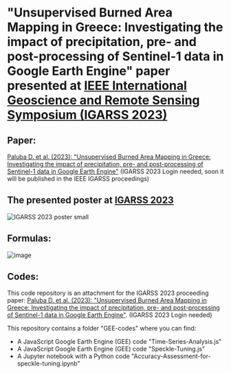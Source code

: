 # "Unsupervised Burned Area Mapping in Greece: Investigating the impact of precipitation, pre- and post-processing of Sentinel-1 data in Google Earth Engine" paper presented at [IEEE International Geoscience and Remote Sensing Symposium (IGARSS 2023)](https://2023.ieeeigarss.org/)

## Paper: 
[Paluba D. et al. (2023): "Unsupervised Burned Area Mapping in Greece: Investigating the impact of precipitation, pre- and post-processing of Sentinel-1 data in Google Earth Engine"](https://2023.ieeeigarss.org/getManuscript.php?pn=5144) (IGARSS 2023 Login needed, soon it will be published in the IEEE IGARSS proceedings)

## The presented poster at [IGARSS 2023](https://2023.ieeeigarss.org/)
![IGARSS 2023 poster small](https://github.com/palubad/S1BAM-IGARSS-2023/assets/33784015/a05e1bf8-eb6c-4800-b3e9-49123ae9f4ea)


## Formulas:
![image](https://github.com/palubad/S1BAM-IGARSS-2023/assets/33784015/9dfdf4f0-d6ca-4149-a7e5-827af9c361a6)

## Codes:
This code repository is an attachment for the IGARSS 2023 proceeding paper: [Paluba D. et al. (2023): "Unsupervised Burned Area Mapping in Greece: Investigating the impact of precipitation, pre- and post-processing of Sentinel-1 data in Google Earth Engine"](https://cmsfiles.s3.amazonaws.com/ig23/proceedings/papers/0002520.pdf?X-Amz-Content-Sha256=UNSIGNED-PAYLOAD&X-Amz-Algorithm=AWS4-HMAC-SHA256&X-Amz-Credential=AKIAZW5HH2C3GPEL7I72%2F20230719%2Fus-east-1%2Fs3%2Faws4_request&X-Amz-Date=20230719T174424Z&X-Amz-SignedHeaders=host&X-Amz-Expires=3600&X-Amz-Signature=d0cf8b021fb16ac66409423f57acf238fa9ecf0da3d43a60e57761a586ac49f7). (IGARSS 2023 Login needed)


</b> This repository contains a folder "GEE-codes" where you can find:
  - A JavaScript Google Earth Engine (GEE) code "Time-Series-Analysis.js" 
  - A JavaScript Google Earth Engine (GEE) code "Speckle-Tuning.js" 
  - A Jupyter notebook with a Python code "Accuracy-Assessment-for-speckle-tuning.ipynb"  
